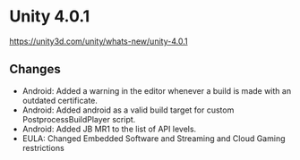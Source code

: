 # Unity 4.0.1
https://unity3d.com/unity/whats-new/unity-4.0.1

## Changes

<ul>
<li>Android: Added a warning in the editor whenever a build is made with an outdated certificate.</li>
<li>Android: Added android as a valid build target for custom PostprocessBuildPlayer script.</li>
<li>Android: Added JB MR1 to the list of API levels.</li>
<li>EULA: Changed Embedded Software and Streaming and Cloud Gaming restrictions</li>
</ul>
